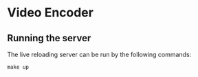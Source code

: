 # Video Encoder

## Running the server

The live reloading server can be run by the following commands:

``make up``